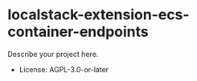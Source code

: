 # localstack-extension-ecs-container-endpoints

Describe your project here.
* License: AGPL-3.0-or-later
